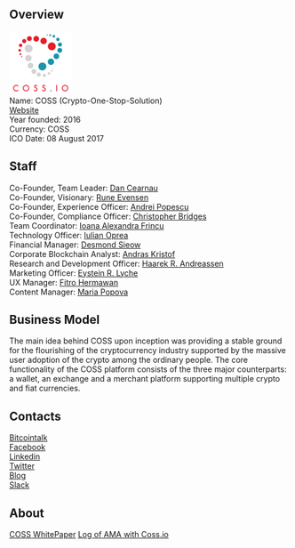 ## Overview
![ logo](../projects/logo/coss.png)  
Name: COSS (Crypto-One-Stop-Solution)    
[Website](https://coss.io/)  
Year founded: 2016    
Currency: COSS   
ICO Date: 08 August 2017  
## Staff
Co-Founder, Team Leader: [Dan Cearnau](../people/dan_cearnau.md)  
Co-Founder, Visionary: [Rune Evensen](../people/rune_evensen.md)  
Co-Founder, Experience Officer: [Andrei Popescu](../people/andrei_popescu.md)  
Co-Founder, Compliance Officer: [Christopher Bridges](../people/christopher_bridges.md)  
Team Coordinator: [Ioana Alexandra Frincu](../people/ioana_frincu.md)  
Technology Officer: [Iulian Oprea](../people/iulian_oprea.md)  
Financial Manager: [Desmond Sieow](../people/desmond_sieowmd.md)  
Corporate Blockchain Analyst: [Andras Kristof](../people/andras_kristof.md)  
Research and Development Officer: [Haarek R. Andreassen](../people/haarek_andreassen.md)  
Marketing Officer: [Eystein R. Lyche](../people/eystein_lyche.md)  
UX Manager: [Fitro Hermawan](../people/fitro_hermawan.md)  
Content Manager: [Maria Popova](../people/maria_popova.md)  
## Business Model
The main idea behind COSS upon inception was providing a stable ground for the flourishing of the cryptocurrency industry supported by the massive user adoption of the crypto among the ordinary people.
The core functionality of the COSS platform consists of the three major counterparts: a wallet, an exchange and a merchant platform supporting multiple crypto and fiat currencies.
## Contacts
[Bitcointalk](https://bitcointalk.org/index.php?topic=2050735.0)   
[Facebook](https://www.facebook.com/cosscrypto/)   
[Linkedin](https://www.linkedin.com/company-beta/13239921/)   
[Twitter](https://twitter.com/cosscrypto)    
[Blog](https://coss.io/news/article/8f4e0b30-d2e4-46d7-8c67-14539e30a33d)    
[Slack](https://cosstokenswap.slack.com/?redir=%2Fmessages%2FC5YC6H26N)  
## About
[COSS WhitePaper](https://coss.io/documents/coss-whitepaper-v3.pdf) 
[Log of AMA with Coss.io](https://www.reddit.com/r/ArkEcosystem/comments/6moe0s/log_of_ama_with_cossio_rune888_rune_and_cossmaria/)  
